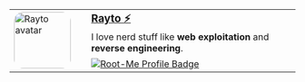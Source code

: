 <table>
  <tr>
    <td width="120">
      <a href="https://www.root-me.org/Rayto?lang=fr" target="_blank" rel="noopener">
        <img src="https://github.com/Raytoou.png" width="100" height="100" alt="Rayto avatar" style="border-radius:16px;">
      </a>
    </td>
    <td valign="middle">
      <h3 style="margin:0;">
        <a href="https://www.root-me.org/Rayto?lang=fr" target="_blank" rel="noopener"> Rayto ⚡</a>
      </h3>
      <p style="margin:4px 0 0;">
        I love nerd stuff like <strong>web exploitation</strong> and <strong>reverse engineering</strong>.
      </p>
      <p style="margin:8px 0 0;">
        <a href="https://www.root-me.org/Rayto?lang=fr" target="_blank" rel="noopener">
          <img src="https://img.shields.io/badge/Root--Me-1f6fe5?style=for-the-badge&logo=root-me&logoColor=white" alt="Root-Me Profile Badge">
        </a>
      </p>
    </td>
  </tr>
</table>
